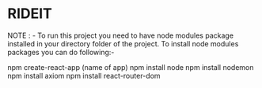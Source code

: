 # RIDEIT
NOTE : - To run this project you need to have node modules package installed in your directory folder of the project. To install node modules packages you can do following:-

npm create-react-app (name of app)
npm install node
npm install nodemon
npm install axiom
npm install react-router-dom
